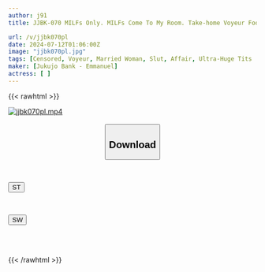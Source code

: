 ```yaml
---
author: j91
title: JJBK-070 MILFs Only. MILFs Come To My Room. Take-home Voyeur Footage. Released As AV. 68. Frustrated Wives Couldn't Wait For The Cock To Be Inserted. Mina/I Cup/35 Years Old/A Foreign Language Teacher Wife With Fluffy Divine I Cup Breasts. Ran/E Cup/38 Years Old/A CEO Wife Who Is Elegant But Obscene When It Comes To Sex.

url: /v/jjbk070pl
date: 2024-07-12T01:06:00Z
image: "jjbk070pl.jpg"
tags: [Censored, Voyeur, Married Woman, Slut, Affair, Ultra-Huge Tits	]
maker: [Jukujo Bank - Emmanuel]
actress: [ ]
---
```



{{< rawhtml >}}

<div class="video" data-videoid="ezlMvB7jklIYVeZ">
    <a href="javascript:;">
        <img src="/v/jjbk070pl/jjbk070pl.jpg" width="WIDTH" height="HEIGHT" alt="jjbk070pl.mp4" loading="lazy">
    </a>
</div>

<script type="text/javascript" src="https://j91.asia/asset/on-demand-st.js"></script>

<br>
  <link rel="stylesheet" href="https://j91.asia/asset/bs5.css">
  
  <center>
  <button class="btn btn-primary" type="button" data-bs-toggle="collapse" data-bs-target=".multi-collapse" aria-expanded="false" aria-controls="multiCollapseExample1 multiCollapseExample2"><h2>Download</h2></button></center>
</p>
<div class="row">
  <div class="col">
    <div class="collapse multi-collapse" id="multiCollapseExample1">
      <div class="card card-body">
	      	      <br>
<div class="buttons">  
<p><a href="/v/jjbk070pl/st.html" target="_blank"><button class="btn-hover color-3"><i class="fa fa-download"></i> ST</button></a></p></div>
    </div>
  </div>
</div>
  <div class="col">
    <div class="collapse multi-collapse" id="multiCollapseExample2">
      <div class="card card-body">
	      <br>
<div class="buttons">
<p><a href="/v/jjbk070pl/sw.html" target="_blank"><button class="btn-hover color-2"><i class="fa fa-download"></i> SW</button></a></p></div>
<br><br>
      </div>
    </div>
  </div>
</div>

{{< /rawhtml >}}